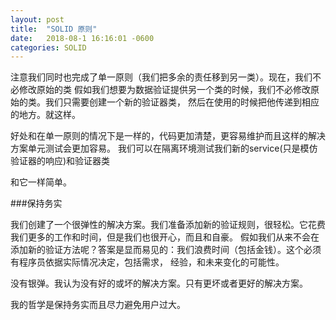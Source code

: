 ```yaml
---
layout: post
title:  "SOLID 原则"
date:   2018-08-1 16:16:01 -0600
categories: SOLID
---
```



<!-- more -->

注意我们同时也完成了单一原则（我们把多余的责任移到另一类）。现在，我们不必修改原始的类
假如我们想要为数据验证提供另一个类的时候，我们不必修改原始的类。我们只需要创建一个新的验证器类，
然后在使用的时候把他传递到相应的地方。就这样。

好处和在单一原则的情况下是一样的，代码更加清楚，更容易维护而且这样的解决方案单元测试会更加容易。
我们可以在隔离环境测试我们新的service(只是模仿验证器的响应)和验证器类

 和它一样简单。

###保持务实

我们创建了一个很弹性的解决方案。我们准备添加新的验证规则，很轻松。它花费我们更多的工作和时间，但是我们也很开心，而且和自豪。
假如我们从来不会在添加新的验证方法呢？答案是显而易见的：我们浪费时间（包括金钱）。这个必须有程序员依据实际情况决定，包括需求，
经验，和未来变化的可能性。

没有银弹。我认为没有好的或坏的解决方案。只有更坏或者更好的解决方案。

我的哲学是保持务实而且尽力避免用户过大。






